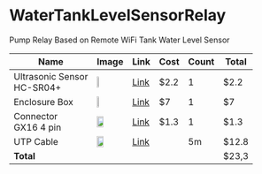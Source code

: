 # WaterTankLevelSensorRelay
Pump Relay Based on Remote WiFi Tank Water Level Sensor


|Name|Image|Link|Cost|Count|Total|
|----|-----|----|----|------|--|
|Ultrasonic Sensor<br>HC-SR04+|<img src="https://ae01.alicdn.com/kf/HTB19DY1irGYBuNjy0Foq6AiBFXaM/HC-SR04-HC-SR04-Arduino.jpg" width="30%"/>|[Link](https://ru.aliexpress.com/item/32860776120.html)|$2.2|1|$2.2
|Enclosure Box|<img src="https://ae01.alicdn.com/kf/HTB1WcSdSpXXXXXBXFXXq6xXFXXXc/83-81-56.jpg" width="30%"/>|[Link](https://ru.aliexpress.com/item/32821317233.html)|$7|1|$7
|Connector<br>GX16 4 pin|<img src="https://ae01.alicdn.com/kf/HTB13zjWQPDpK1RjSZFrq6y78VXak/GX16-M16.jpg" width="50%"/>|[Link](https://ru.aliexpress.com/item/32823665189.html)|$1.3|1|$1.3
|UTP Cable|<img src="https://ae01.alicdn.com/kf/H75546d01f40040278156f8b9f9012f72p/Cat6A-SFTP-10.jpg" width="50%"/>|[Link](https://ru.aliexpress.com/item/4000053396398.html)||5m|$12.8
|**Total**|||||$23,3|





